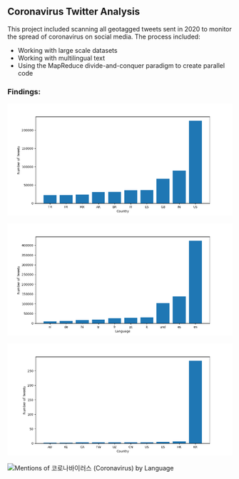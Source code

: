 ## Coronavirus Twitter Analysis
This project included scanning all geotagged tweets sent in 2020 to monitor the spread of coronavirus on social media. The process included:
* Working with large scale datasets
* Working with multilingual text
* Using the MapReduce divide-and-conquer paradigm to create parallel code

### Findings:
![Mentions of Coronavirus by Country](coronavirus_country.png)

![Mentions of Coronavirus by Language](coronavirus_lang.png)

![Mentions of 코로나바이러스 (Coronavirus) by Country](코로나바이러스_country.png)

![Mentions of 코로나바이러스 (Coronavirus) by Language](코로나바이러스_language)







